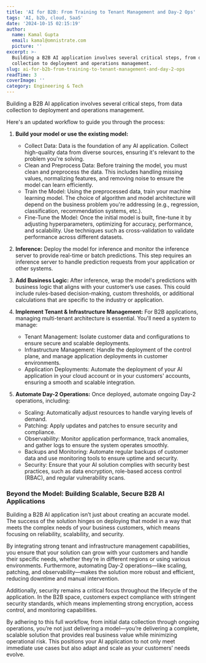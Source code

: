 ```yaml
---
title: 'AI for B2B: From Training to Tenant Management and Day-2 Ops'
tags: 'AI, b2b, cloud, SaaS'
date: '2024-10-15 02:15:19'
author:
  name: Kamal Gupta
  email: kamal@omnistrate.com
  picture: ''
excerpt: >-
  Building a B2B AI application involves several critical steps, from data
  collection to deployment and operations management.
slug: ai-for-b2b-from-training-to-tenant-management-and-day-2-ops
readTime: 3
coverImage: ''
category: Engineering & Tech
---
```


Building a B2B AI application involves several critical steps, from data collection to deployment and operations management. 

Here's an updated workflow to guide you through the process:

1. **Build your model or use the existing model:**
    - Collect Data: Data is the foundation of any AI application. Collect high-quality data from diverse sources, ensuring it's relevant to the problem you're solving.
    - Clean and Preprocess Data: Before training the model, you must clean and preprocess the data. This includes handling missing values, normalizing features, and removing noise to ensure the model can learn efficiently.
    - Train the Model: Using the preprocessed data, train your machine learning model. The choice of algorithm and model architecture will depend on the business problem you're addressing (e.g., regression, classification, recommendation systems, etc.).
    - Fine-Tune the Model: Once the initial model is built, fine-tune it by adjusting hyperparameters, optimizing for accuracy, performance, and scalability. Use techniques such as cross-validation to validate performance across different datasets.

5. **Inference:** Deploy the model for inference and monitor the inference server to provide real-time or batch predictions. This step requires an inference server to handle prediction requests from your application or other systems.

6. **Add Business Logic:**
After inference, wrap the model's predictions with business logic that aligns with your customer’s use cases. This could include rules-based decision-making, custom thresholds, or additional calculations that are specific to the industry or application.

7. **Implement Tenant & Infrastructure Management:**
For B2B applications, managing multi-tenant architecture is essential. You'll need a system to manage:

    - Tenant Management: Isolate customer data and configurations to ensure secure and scalable deployments.
    - Infrastructure Management: Handle the deployment of the control plane, and manage application deployments in customer environments.
    - Application Deployments: Automate the deployment of your AI application in your cloud account or in your customers' accounts, ensuring a smooth and scalable integration.

8. **Automate Day-2 Operations:**
Once deployed, automate ongoing Day-2 operations, including:

    - Scaling: Automatically adjust resources to handle varying levels of demand.
    - Patching: Apply updates and patches to ensure security and compliance.
    - Observability: Monitor application performance, track anomalies, and gather logs to ensure the system operates smoothly.
    - Backups and Monitoring: Automate regular backups of customer data and use monitoring tools to ensure uptime and security.
    - Security: Ensure that your AI solution complies with security best practices, such as data encryption, role-based access control (RBAC), and regular vulnerability scans.


### Beyond the Model: Building Scalable, Secure B2B AI Applications


Building a B2B AI application isn’t just about creating an accurate model. The success of the solution hinges on deploying that model in a way that meets the complex needs of your business customers, which means focusing on reliability, scalability, and security.

By integrating strong tenant and infrastructure management capabilities, you ensure that your solution can grow with your customers and handle their specific needs, whether they’re in different regions or using various environments. Furthermore, automating Day-2 operations—like scaling, patching, and observability—makes the solution more robust and efficient, reducing downtime and manual intervention.

Additionally, security remains a critical focus throughout the lifecycle of the application. In the B2B space, customers expect compliance with stringent security standards, which means implementing strong encryption, access control, and monitoring capabilities.

By adhering to this full workflow, from initial data collection through ongoing operations, you’re not just delivering a model—you’re delivering a complete, scalable solution that provides real business value while minimizing operational risk. This positions your AI application to not only meet immediate use cases but also adapt and scale as your customers’ needs evolve.
